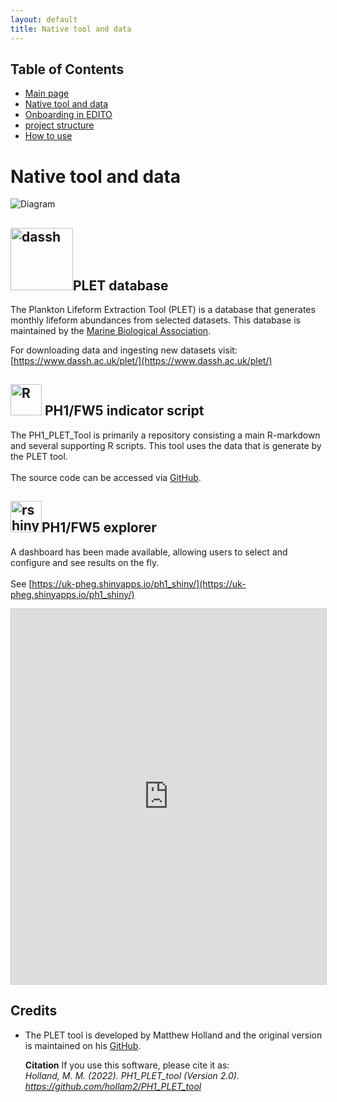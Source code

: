 ```yaml
---
layout: default
title: Native tool and data
---
```


## Table of Contents
- [Main page](index.md)
- [Native tool and data](PLET.md)
- [Onboarding in EDITO](EDITO.md)
- [project structure](project_structure.md)
- [How to use](usage.md)


# Native tool and data

![Diagram](https://docs.google.com/drawings/d/e/2PACX-1vQnO9_pdF0Q9NnlG_RAB6AGjrpPA_5oCCIiGH-6UomHzrbdsPXjHG7TOKlhiG7PcQRVZzNe7LlR2wd2/pub?w=960&h=720)

## <img src="https://www.mba.ac.uk/wp-content/uploads/2022/03/mba-logo.svg" alt="dassh" width="100"/>PLET database

The Plankton Lifeform Extraction Tool (PLET) is a database that generates monthly lifeform abundances from selected datasets. This database is maintained by the [Marine Biological Association](https://www.mba.ac.uk/).

For downloading data and ingesting new datasets visit:  
[https://www.dassh.ac.uk/plet/](https://www.dassh.ac.uk/plet/)

## <img src="https://upload.wikimedia.org/wikipedia/commons/1/1b/R_logo.svg" alt="R" width="50"/> PH1/FW5 indicator script
The PH1_PLET_Tool is primarily a repository consisting a main R-markdown and several supporting R scripts. 
This tool uses the data that is generate by the PLET tool.<br><br>
The source code can be accessed via [GitHub](https://github.com/hollam2/PH1_PLET_tool).

## <img src="https://upload.wikimedia.org/wikipedia/commons/b/bf/Shiny_hex_logo.svg " alt="rshiny" width="50"/>PH1/FW5 explorer
A dashboard has been made available, allowing users to select and configure and see results on the fly.<br><br>
See [https://uk-pheg.shinyapps.io/ph1_shiny/](https://uk-pheg.shinyapps.io/ph1_shiny/)

<iframe src="https://uk-pheg.shinyapps.io/ph1_shiny/" width="100%" height="600" style="border:1px solid #ccc;"></iframe>



## Credits
- The PLET tool is developed by Matthew Holland and the original version is maintained on his [GitHub](https://github.com/hollam2/PH1_PLET_tool).

	**Citation**
	If you use this software, please cite it as:<br>
	*Holland, M. M. (2022). PH1_PLET_tool (Version 2.0). https://github.com/hollam2/PH1_PLET_tool*


